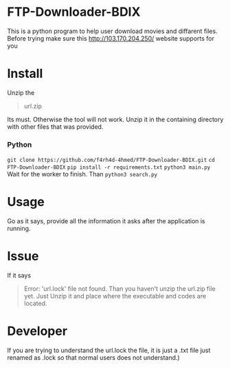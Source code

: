 # FTP-Downloader-BDIX
This is a python program to help user download movies and diffarent files.
Before trying make sure this http://103.170.204.250/ website supports for you
# Install 
Unzip the 

> url.zip

Its must. Otherwise the tool will not work. Unzip it in the containing directory with other files that was provided.

###  Python
`git clone https://github.com/f4rh4d-4hmed/FTP-Downloader-BDIX.git`
`cd FTP-Downloader-BDIX`
`pip install -r requirements.txt`
`python3 main.py`
Wait for the worker to finish. 
Than `python3 search.py`
# Usage
Go as it says, provide all the information it asks after the application is running.
# Issue
If it says 

> Error: 'url.lock' file not found.
Than you haven't unzip the url.zip file yet. Just Unzip it and place where the executable and codes are located.
# Developer
If you are trying to understand the url.lock the file, it is just a .txt file just renamed as .lock so that normal users does not understand.)
